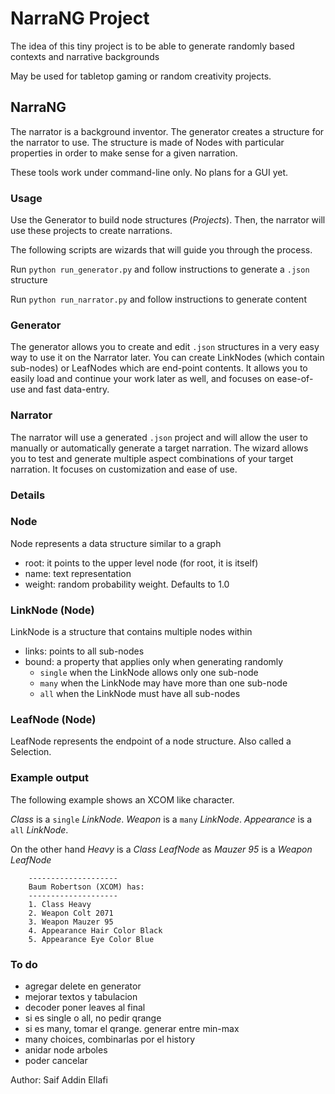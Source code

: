 # NarraNG Project

The idea of this tiny project is to be able to generate randomly based contexts and narrative backgrounds

May be used for tabletop gaming or random creativity projects.

## NarraNG
The narrator is a background inventor. The generator creates a structure for the narrator to use.
The structure is made of Nodes with particular properties in order to make sense for a given narration.

These tools work under command-line only. No plans for a GUI yet.

### Usage
Use the Generator to build node structures (*Projects*). Then, the narrator will use these projects to create narrations.

The following scripts are wizards that will guide you through the process.

Run `python run_generator.py` and follow instructions to generate a `.json` structure

Run `python run_narrator.py` and follow instructions to generate content

### Generator
The generator allows you to create and edit `.json` structures in a very easy way to use it on the Narrator later.
You can create LinkNodes (which contain sub-nodes) or LeafNodes which are end-point contents.
It allows you to easily load and continue your work later as well, and focuses on ease-of-use and fast data-entry.

### Narrator
The narrator will use a generated `.json` project and will allow the user to manually or automatically generate a target narration.
The wizard allows you to test and generate multiple aspect combinations of your target narration.
It focuses on customization and ease of use.

### Details
### Node
Node represents a data structure similar to a graph
* root: it points to the upper level node (for root, it is itself)
* name: text representation
* weight: random probability weight. Defaults to 1.0
### LinkNode (Node)
LinkNode is a structure that contains multiple nodes within
* links: points to all sub-nodes
* bound: a property that applies only when generating randomly
  * `single` when the LinkNode allows only one sub-node
  * `many` when the LinkNode may have more than one sub-node
  * `all` when the LinkNode must have all sub-nodes
### LeafNode (Node)
LeafNode represents the endpoint of a node structure. Also called a Selection.

### Example output
The following example shows an XCOM like character.

*Class* is a `single` _LinkNode_. *Weapon* is a `many` _LinkNode_. *Appearance* is a `all` _LinkNode_.

On the other hand *Heavy* is a *Class* _LeafNode_ as *Mauzer 95* is a *Weapon* _LeafNode_
```
    --------------------
    Baum Robertson (XCOM) has:
    --------------------
    1. Class Heavy
    2. Weapon Colt 2071
    3. Weapon Mauzer 95
    4. Appearance Hair Color Black
    5. Appearance Eye Color Blue
```

### To do
* agregar delete en generator
* mejorar textos y tabulacion
* decoder poner leaves al final
* si es single o all, no pedir qrange
* si es many, tomar el qrange. generar entre min-max
* many choices, combinarlas por el history
* anidar node arboles 
* poder cancelar

Author: Saif Addin Ellafi